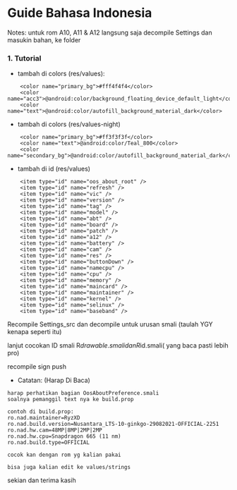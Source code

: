 # Guide Bahasa Indonesia

Notes: untuk rom A10, A11 & A12
langsung saja decompile Settings dan masukin bahan, ke folder 

### 1. Tutorial

- tambah di colors (res/values):
```
    <color name="primary_bg">#fff4f4f4</color>
    <color name="acc3">@android:color/background_floating_device_default_light</color>
    <color name="text">@android:color/autofill_background_material_dark</color>
```

- tambah di colors (res/values-night)
```
    <color name="primary_bg">#ff3f3f3f</color>
    <color name="text">@android:color/Teal_800</color>
    <color name="secondary_bg">@android:color/autofill_background_material_dark</color>
```

- tambah di id (res/values)
```
    <item type="id" name="oos_about_root" />
    <item type="id" name="refresh" />
    <item type="id" name="vic" />
    <item type="id" name="version" />
    <item type="id" name="tag" />
    <item type="id" name="model" />
    <item type="id" name="abt" />
    <item type="id" name="board" />
    <item type="id" name="patch" />
    <item type="id" name="a12" />
    <item type="id" name="battery" />
    <item type="id" name="cam" />
    <item type="id" name="res" />
    <item type="id" name="buttonDown" />
    <item type="id" name="namecpu" />
    <item type="id" name="cpu" />
    <item type="id" name="memory" />
    <item type="id" name="maincard" />
    <item type="id" name="maintainer" />
    <item type="id" name="kernel" />
    <item type="id" name="selinux" />
    <item type="id" name="baseband" />
```

Recompile Settings_src dan decompile untuk urusan smali (taulah YGY kenapa seperti itu)

lanjut 
cocokan ID smali R$drawable.smali dan R$id.smali( yang baca pasti lebih pro)

recompile
sign
push

- Catatan: (Harap Di Baca)
```
harap perhatikan bagian OosAboutPreference.smali
soalnya pemanggil text nya ke build.prop

contoh di build.prop:
ro.nad.maintainer=RyzXD
ro.nad.build.version=Nusantara_LTS-10-ginkgo-29082021-OFFICIAL-2251
ro.nad.hw.cam=48MP|8MP|2MP|2MP
ro.nad.hw.cpu=Snapdragon 665 (11 nm)
ro.nad.build.type=OFFICIAL

cocok kan dengan rom yg kalian pakai

bisa juga kalian edit ke values/strings
```

sekian dan terima kasih
